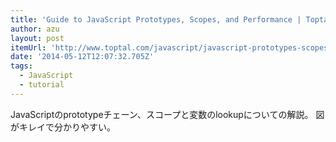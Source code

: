 ```yaml
---
title: 'Guide to JavaScript Prototypes, Scopes, and Performance | Toptal'
author: azu
layout: post
itemUrl: 'http://www.toptal.com/javascript/javascript-prototypes-scopes-and-performance-what-you-need-to-know'
date: '2014-05-12T12:07:32.705Z'
tags:
  - JavaScript
  - tutorial
---
```

JavaScriptのprototypeチェーン、スコープと変数のlookupについての解説。
図がキレイで分かりやすい。
